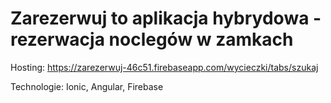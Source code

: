 # Zarezerwuj to aplikacja hybrydowa - rezerwacja noclegów w zamkach
Hosting: https://zarezerwuj-46c51.firebaseapp.com/wycieczki/tabs/szukaj

Technologie: Ionic, Angular, Firebase
